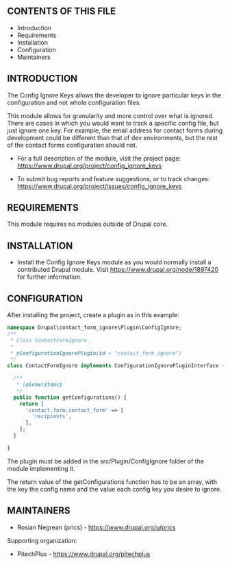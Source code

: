 CONTENTS OF THIS FILE
---------------------

 * Introduction
 * Requirements
 * Installation
 * Configuration
 * Maintainers


INTRODUCTION
------------

The Config Ignore Keys allows the developer to ignore particular keys in the
configuration and not whole configuration files.

This module allows for granularity and more control over what is ignored. There
are cases in which you would want to track a specific config file, but just
ignore one key. For example, the email address for contact forms during
development could be different than that of dev environments, but the rest of
the contact forms configuration should not.


 * For a full description of the module, visit the project page:
   https://www.drupal.org/project/config_ignore_keys

 * To submit bug reports and feature suggestions, or to track changes:
   https://www.drupal.org/project/issues/config_ignore_keys


REQUIREMENTS
------------

This module requires no modules outside of Drupal core.


INSTALLATION
------------

 * Install the Config Ignore Keys module as you would normally install a
   contributed Drupal module. Visit https://www.drupal.org/node/1897420 for
   further information.


CONFIGURATION
-------------


After installing the project, create a plugin as in this example:

``` PHP
namespace Drupal\contact_form_ignore\Plugin\ConfigIgnore;
/**
 * Class ContactFormIgnore.
 *
 * @ConfigurationIgnorePlugin(id = "contact_form_ignore")
 */
class ContactFormIgnore implements ConfigurationIgnorePluginInterface {

  /**
   * {@inheritdoc}
   */
  public function getConfigurations() {
    return [
      'contact.form.contact_form' => [
        'recipients',
      ],
    ];
  }

}
```

The plugin must be added in the src/Plugin/ConfigIgnore folder of the module
implementing it.

The return value of the getConfigurations function has to be an array, with the
key the config name and the value each config key you desire to ignore.

MAINTAINERS
-----------

 * Rosian Negrean (prics) - https://www.drupal.org/u/prics

Supporting organization:

 * PitechPlus - https://www.drupal.org/pitechplus
